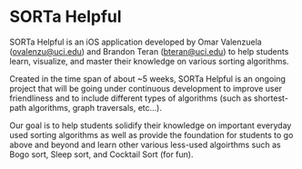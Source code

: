 # SORTa Helpful

SORTa Helpful is an iOS application developed by Omar Valenzuela (ovalenzu@uci.edu) and Brandon Teran (bteran@uci.edu) to help students learn, visualize, and master their knowledge on various sorting algorithms.

Created in the time span of about ~5 weeks, SORTa Helpful is an ongoing project that will be going under continuous development to improve user friendliness and to include different types of algorithms (such as shortest-path algorithms, graph traversals, etc...).

Our goal is to help students solidify their knowledge on important everyday used sorting algorithms as well as provide the foundation for students to go above and beyond and learn other various less-used algoirthms such as Bogo sort, Sleep sort, and Cocktail Sort (for fun). 
